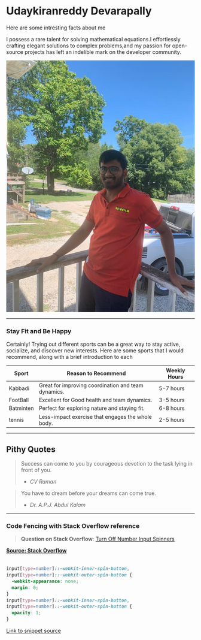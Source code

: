# Udaykiranreddy Devarapally

Here are some intresting facts about me

I possess a rare talent for solving mathematical equations.I effortlessly crafting elegant solutions to complex problems,and my passion for open-source projects has left an indelible mark on the developer community.

![Uday](UdayPhoto.jpeg)

---

### Stay Fit and Be Happy

Certainly! Trying out different sports can be a great way to stay active, socialize, and discover new interests. Here are some sports that I would recommend, along with a brief introduction to each

| Sport           | Reason to Recommend                                   | Weekly Hours |
| --------------- | ----------------------------------------------------- | ------------ |
| Kabbadi       | Great for improving coordination and team dynamics.  | 5-7 hours    |
| FootBall          | Excellent for Good health and team dynamics.      | 3-5 hours    |
| Batminten          | Perfect for exploring nature and staying fit.         | 6-8 hours    |
| tennis        | Less-impact exercise that engages the whole body.      | 2-5 hours    |

---

## Pithy Quotes

> Success can come to you by courageous devotion to the task lying in front of you.
> -  *CV Raman*

>You have to dream before your dreams can come true.
> -  *Dr. A.P.J. Abdul Kalam*

---

### Code Fencing with Stack Overflow reference

> **Question on Stack Overflow**:
[Turn Off Number Input Spinners](https://stackoverflow.com/questions/63597045/how-to-disable-the-spin-buttons-for-input-number)

**[Source: Stack Overflow](https://stackoverflow.com/questions/63597045/how-to-disable-the-spin-buttons-for-input-number)**

``` css

input[type=number]::-webkit-inner-spin-button, 
input[type=number]::-webkit-outer-spin-button { 
  -webkit-appearance: none; 
  margin: 0; 
}
input[type=number]::-webkit-inner-spin-button, 
input[type=number]::-webkit-outer-spin-button {
  opacity: 1;
}
```

[Link to snippet source](https://css-tricks.com/snippets/css/turn-off-number-input-spinners/)